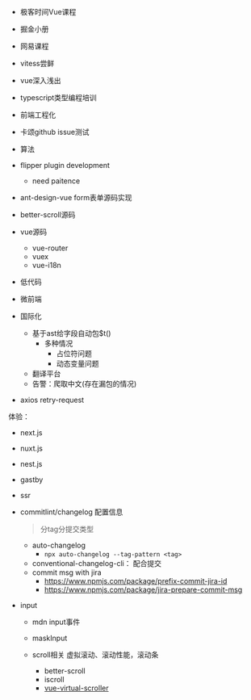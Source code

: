 * 极客时间Vue课程
* 掘金小册
* 网易课程
* vitess尝鲜
* vue深入浅出
* typescript类型编程培训
* 前端工程化
* 卡颂github issue测试
* 算法
* flipper plugin development
  + need paitence
* ant-design-vue form表单源码实现
* better-scroll源码

* vue源码
  + vue-router
  + vuex
  + vue-i18n
* 低代码
* 微前端

* 国际化
  + 基于ast给字段自动包$t()
    - 多种情况
      - 占位符问题
      - 动态变量问题
  + 翻译平台
  + 告警：爬取中文(存在漏包的情况)
* axios retry-request

体验：
* next.js
* nuxt.js
* nest.js
* gastby
* ssr

* commitlint/changelog 配置信息
  > 分tag分提交类型
  + auto-changelog
    - `npx auto-changelog --tag-pattern <tag>`
  + conventional-changelog-cli： 配合提交
  + commit msg with jira
    - https://www.npmjs.com/package/prefix-commit-jira-id
    - https://www.npmjs.com/package/jira-prepare-commit-msg

* input
  + mdn input事件
  + maskInput

  + scroll相关
    虚拟滚动、滚动性能，滚动条

    - better-scroll
    - iscroll
    - [vue-virtual-scroller](https://github.com/Akryum/vue-virtual-scroller)
